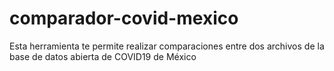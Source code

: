 # comparador-covid-mexico
Esta herramienta te permite realizar comparaciones entre dos archivos de la base de datos abierta de COVID19 de México
